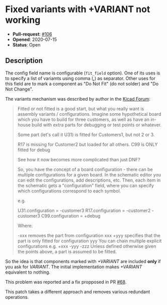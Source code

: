 # Fixed variants with +VARIANT not working

- **Pull-request**: [#106](https://github.com/SchrodingersGat/KiBoM/pull/106)
- **Opened**: 2020-07-15
- **Status**: Open

## Description

The config field name is configurable (`fit_field` option).
One of its uses is to specify a list of variamts using comma (**,**) as separator.
Other uses for this field are to mark a component as "Do Not Fit" (do not solder) and "Do Not Change".

The variants mechanism was described by author in the [Kicad Forum](https://forum.kicad.info/t/flag-for-component-not-assembled-or-not-mounted-on-pcb/8169/2):

> Fitted or not fitted is a good start, but what you really want is assembly variants / configurations. Imagine some hypothetical board which you have to build for three customers, as well as have an in-house build with extra parts for debugging or test points or whatever.
> 
> Some part (let's call it U31) is fitted for Customers1, but not 2 or 3.
> 
> R17 is missing for Customer2 but loaded for all others.
> C99 is ONLY fitted for debug
> 
> See how it now becomes more complicated than just DNF?
> 
> So, you have the concept of a board configuration - there can be multiple configurations for a given board. In the schematic editor you can edit the configurations, add descriptions, etc. Then, each item in the schematic gets a "configuration" field, where you can specify which configurations correspond to each symbol.
> 
> e.g.
> 
> U31.configuration = -customer3
> R17.configuration = -customer2 -customer3
> C99.configuration = +debug
> 
> Where:
> 
> -xxx removes the part from configuration xxx
> +yyy specifies that the part is only fitted for configuration yyy
> You can chain multiple explicit configurations e.g. +xxx -yyy -zzz
> Unless defined otherwise given the points above, a part is assumed to be fitted.

So the idea is that components marked with *+VARIANT* are included **only** if you ask for *VARIANT*.
The initial implementation makes *+VARIANT* equivalent to nothing.

This problem was reported and a fix propposed in PR [#68](https://github.com/SchrodingersGat/KiBoM/pull/68).

This patch takes a different approach and removes various redundant operations.
